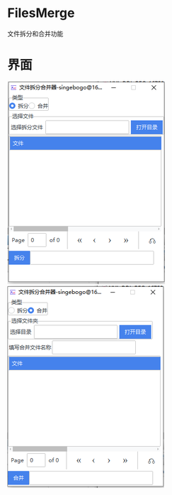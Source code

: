 # FilesMerge
文件拆分和合并功能

# 界面
![image](https://github.com/singebogo/FilesMerge/blob/master/img/拆分.png)
![image](https://github.com/singebogo/FilesMerge/blob/master/img/合并.png)